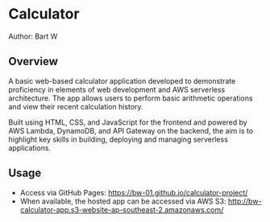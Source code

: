 # Calculator

Author: Bart W

## Overview

A basic web-based calculator application developed to demonstrate proficiency in elements of web development and AWS serverless architecture. The app allows users to perform basic arithmetic operations and view their recent calculation history. 

Built using HTML, CSS, and JavaScript for the frontend and powered by AWS Lambda, DynamoDB, and API Gateway on the backend, the aim is to highlight key skills in building, deploying and managing serverless applications.

## Usage

- Access via GitHub Pages: https://bw-01.github.io/calculator-project/
- When available, the hosted app can be accessed via AWS S3: http://bw-calculator-app.s3-website-ap-southeast-2.amazonaws.com/
